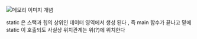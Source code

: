 ![메모리 이미지 개념](https://user-images.githubusercontent.com/85334970/122032239-67b76880-ce0a-11eb-8e3f-04a4a3bfbd99.png)

static 은 스택과 힙의 상위인 데이터 영역에서 생성 된다 , 즉 main 함수가 끝나고 밑에 static 이 호출되도 사실상 위치관계는 위(?)에 위치한다 
